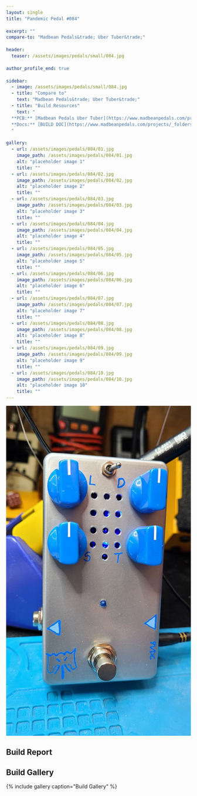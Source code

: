 ```yaml
---
layout: single
title: "Pandemic Pedal #084"

excerpt: ""
compare-to: "Madbean Pedals&trade; Uber Tuber&trade;"

header:
  teaser: /assets/images/pedals/small/084.jpg

author_profile_end: true

sidebar:
  - image: /assets/images/pedals/small/084.jpg
  - title: "Compare to"
    text: "Madbean Pedals&trade; Uber Tuber&trade;"
  - title: "Build Resources"
    text: "
  **PCB:** [Madbean Pedals Uber Tuber](https://www.madbeanpedals.com/projects/index.html)<br>
  **Docs:** [BUILD DOC](https://www.madbeanpedals.com/projects/_folders/Tube/docs/UberTuber_rev1.zip)
  "

gallery:
  - url: /assets/images/pedals/084/01.jpg
    image_path: /assets/images/pedals/084/01.jpg
    alt: "placeholder image 1"
    title: ""
  - url: /assets/images/pedals/084/02.jpg
    image_path: /assets/images/pedals/084/02.jpg
    alt: "placeholder image 2"
    title: ""
  - url: /assets/images/pedals/084/03.jpg
    image_path: /assets/images/pedals/084/03.jpg
    alt: "placeholder image 3"
    title: ""
  - url: /assets/images/pedals/084/04.jpg
    image_path: /assets/images/pedals/084/04.jpg
    alt: "placeholder image 4"
    title: ""
  - url: /assets/images/pedals/084/05.jpg
    image_path: /assets/images/pedals/084/05.jpg
    alt: "placeholder image 5"
    title: ""
  - url: /assets/images/pedals/084/06.jpg
    image_path: /assets/images/pedals/084/06.jpg
    alt: "placeholder image 6"
    title: ""
  - url: /assets/images/pedals/084/07.jpg
    image_path: /assets/images/pedals/084/07.jpg
    alt: "placeholder image 7"
    title: ""
  - url: /assets/images/pedals/084/08.jpg
    image_path: /assets/images/pedals/084/08.jpg
    alt: "placeholder image 8"
    title: ""
  - url: /assets/images/pedals/084/09.jpg
    image_path: /assets/images/pedals/084/09.jpg
    alt: "placeholder image 9"
    title: ""
  - url: /assets/images/pedals/084/10.jpg
    image_path: /assets/images/pedals/084/10.jpg
    alt: "placeholder image 10"
    title: ""
---
```


[![header](/assets/images/pedals/084.jpg)](/assets/images/pedals/084.jpg)



## Build Report ##



## Build Gallery ##

{% include gallery caption="Build Gallery" %}